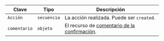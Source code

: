 | Clave        | Tipo        | Descripción                                                                                  |
| ------------ | ----------- | -------------------------------------------------------------------------------------------- |
| `Acción`     | `secuencia` | La acción realizada. Puede ser `created`.                                                    |
| `comentario` | `objeto`    | El recurso de [comentario de la confirmación](/rest/reference/commits#get-a-commit-comment). |

